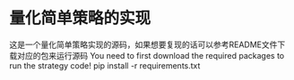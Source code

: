 # 量化简单策略的实现
这是一个量化简单策略实现的源码，如果想要复现的话可以参考README文件下载对应的包来运行源码
You need to first download the required packages to run the strategy code!
pip install -r requirements.txt
